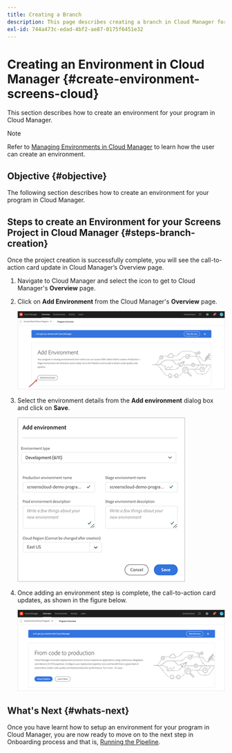 ```yaml
---
title: Creating a Branch
description: This page describes creating a branch in Cloud Manager for Screens as a Cloud Service.
exl-id: 744a473c-edad-4bf2-ae87-0175f6451e32
---
```

# Creating an Environment in Cloud Manager {#create-environment-screens-cloud}

This section describes how to create an environment for your program in Cloud Manager.

>[!NOTE]
>Refer to [Managing Environments in Cloud Manager](https://experienceleague.adobe.com/docs/experience-manager-cloud-service/implementing/using-cloud-manager/manage-environments.html?lang=en) to learn how the user can create an environment.

## Objective {#objective}

The following section describes how to create an environment for your program in Cloud Manager.

## Steps to create an Environment for your Screens Project in Cloud Manager {#steps-branch-creation}

Once the project creation is successfully complete, you will see the call-to-action card update in Cloud Manager’s Overview page. 

1. Navigate to Cloud Manager and select the icon to get to Cloud Manager's **Overview** page.
 
1. Click on **Add Environment** from the Cloud Manager's **Overview** page.

   ![image](/help/screens-cloud/assets/onboarding/add-environ1.png)
 
1. Select the environment details from the **Add environment** dialog box and click on **Save**.

   ![image](/help/screens-cloud/assets/onboarding/add-environ2.png)

1. Once adding an environment step is complete, the call-to-action card updates, as shown in the figure below.

   ![image](/help/screens-cloud/assets/onboarding/add-environ3a.png)

## What's Next {#whats-next}

Once you have learnt how to setup an environment for your program in Cloud Manager, you are now ready to move on to the next step in Onboarding process and that is, [Running the Pipeline](/help/screens-cloud/onboarding-screens-cloud/running-a-pipeline.md).
